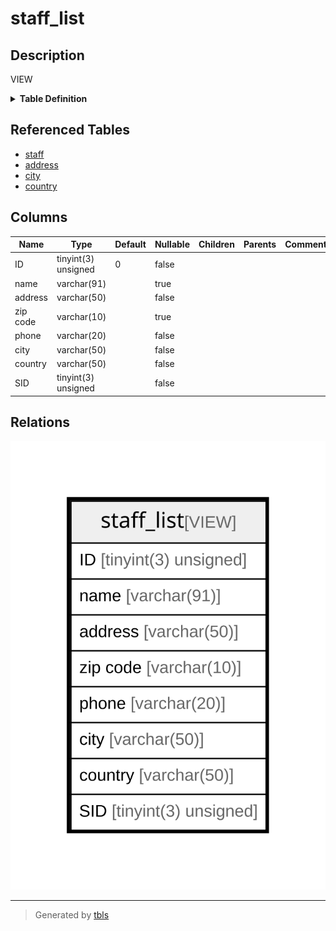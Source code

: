 # staff_list

## Description

VIEW

<details>
<summary><strong>Table Definition</strong></summary>

```sql
CREATE VIEW staff_list AS (select `s`.`staff_id` AS `ID`,concat(`s`.`first_name`,' ',`s`.`last_name`) AS `name`,`a`.`address` AS `address`,`a`.`postal_code` AS `zip code`,`a`.`phone` AS `phone`,`sakila`.`city`.`city` AS `city`,`sakila`.`country`.`country` AS `country`,`s`.`store_id` AS `SID` from (((`sakila`.`staff` `s` join `sakila`.`address` `a` on((`s`.`address_id` = `a`.`address_id`))) join `sakila`.`city` on((`a`.`city_id` = `sakila`.`city`.`city_id`))) join `sakila`.`country` on((`sakila`.`city`.`country_id` = `sakila`.`country`.`country_id`))))
```

</details>

## Referenced Tables

- [staff](staff.md)
- [address](address.md)
- [city](city.md)
- [country](country.md)

## Columns

| Name | Type | Default | Nullable | Children | Parents | Comment |
| ---- | ---- | ------- | -------- | -------- | ------- | ------- |
| ID | tinyint(3) unsigned | 0 | false |  |  |  |
| name | varchar(91) |  | true |  |  |  |
| address | varchar(50) |  | false |  |  |  |
| zip code | varchar(10) |  | true |  |  |  |
| phone | varchar(20) |  | false |  |  |  |
| city | varchar(50) |  | false |  |  |  |
| country | varchar(50) |  | false |  |  |  |
| SID | tinyint(3) unsigned |  | false |  |  |  |

## Relations

![er](staff_list.svg)

---

> Generated by [tbls](https://github.com/k1LoW/tbls)
